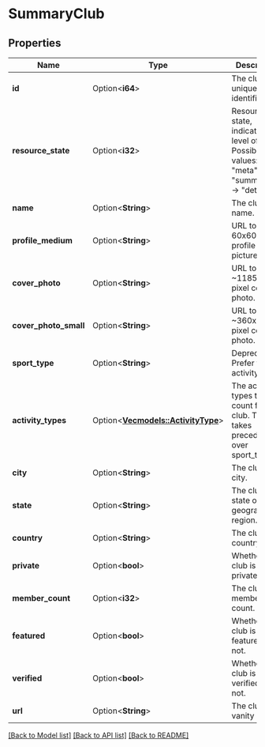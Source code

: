 # SummaryClub

## Properties

Name | Type | Description | Notes
------------ | ------------- | ------------- | -------------
**id** | Option<**i64**> | The club's unique identifier. | [optional]
**resource_state** | Option<**i32**> | Resource state, indicates level of detail. Possible values: 1 -> \"meta\", 2 -> \"summary\", 3 -> \"detail\" | [optional]
**name** | Option<**String**> | The club's name. | [optional]
**profile_medium** | Option<**String**> | URL to a 60x60 pixel profile picture. | [optional]
**cover_photo** | Option<**String**> | URL to a ~1185x580 pixel cover photo. | [optional]
**cover_photo_small** | Option<**String**> | URL to a ~360x176  pixel cover photo. | [optional]
**sport_type** | Option<**String**> | Deprecated. Prefer to use activity_types. | [optional]
**activity_types** | Option<[**Vec<models::ActivityType>**](ActivityType.md)> | The activity types that count for a club. This takes precedence over sport_type. | [optional]
**city** | Option<**String**> | The club's city. | [optional]
**state** | Option<**String**> | The club's state or geographical region. | [optional]
**country** | Option<**String**> | The club's country. | [optional]
**private** | Option<**bool**> | Whether the club is private. | [optional]
**member_count** | Option<**i32**> | The club's member count. | [optional]
**featured** | Option<**bool**> | Whether the club is featured or not. | [optional]
**verified** | Option<**bool**> | Whether the club is verified or not. | [optional]
**url** | Option<**String**> | The club's vanity URL. | [optional]

[[Back to Model list]](../README.md#documentation-for-models) [[Back to API list]](../README.md#documentation-for-api-endpoints) [[Back to README]](../README.md)


